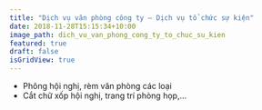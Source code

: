 ```yaml
---
title: "Dịch vụ văn phòng công ty – Dịch vụ tổ chức sự kiện"
date: 2018-11-28T15:15:34+10:00
image_path: dich_vu_van_phong_cong_ty_to_chuc_su_kien
featured: true
draft: false
isGridView: true
---
```


- Phông hội nghị, rèm văn phòng các loại
- Cắt chữ xốp hội nghị, trang trí phòng họp,…
